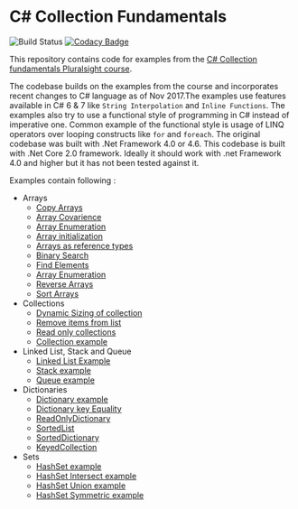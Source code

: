 # C# Collection Fundamentals
![Build Status](https://travis-ci.org/NileshGule/cSharpCollectionFundamentals.svg?branch=master)
[![Codacy Badge](https://api.codacy.com/project/badge/Grade/f091b78b4e654f968b98fb273afbb5b0)](https://www.codacy.com/app/vn_nilesh/cSharpCollectionFundamentals?utm_source=github.com&amp;utm_medium=referral&amp;utm_content=NileshGule/cSharpCollectionFundamentals&amp;utm_campaign=Badge_Grade)

This repository contains code for examples from the [C# Collection fundamentals Pluralsight course](https://app.pluralsight.com/library/courses/csharp-collections).

The codebase builds on the examples from the course and incorporates recent changes to C# language as of Nov 2017.The examples use features available in C# 6 & 7 like `String Interpolation` and `Inline Functions`. The examples also try to use a functional style of programming in C# instead of imperative one. Common example of the functional style is usage of LINQ operators over looping constructs like `for` and `foreach`.
The original codebase was built with .Net Framework 4.0 or 4.6. This codebase is built with .Net Core 2.0 framework. Ideally it should work with .net Framework 4.0 and higher but it has not been tested against it.

Examples contain following :
* Arrays
    * [Copy Arrays](Arrays/ArrayCopy.cs)
    * [Array Covarience](Arrays/ArrayCovarience.cs)
    * [Array Enumeration](Arrays/ArrayEnumeration.cs)
    * [Array initialization](Arrays/ArrayInitializer.cs)
    * [Arrays as reference types](Arrays/ArraysAsRefTypes.cs)
    * [Binary Search](Arrays/BinarySearch.cs)
    * [Find Elements](Arrays/FindElements.cs)
    * [Array Enumeration](Arrays/ForEachReadOnly.cs)
    * [Reverse Arrays](Arrays/ReverseArray.cs)
    * [Sort Arrays](Arrays/SortArray.cs)
* Collections
    * [Dynamic Sizing of collection](Collections/AddToList.cs)
    * [Remove items from list](Collections/RemoveFromList.cs)
    * [Read only collections](Collections/ReadOnlyList.cs)
    * [Collection example](Collections/NonBlankStringList.cs)
* Linked List, Stack and Queue
	* [Linked List Example](LinkedList/LinkedListExample.cs)
	* [Stack example](LinkedList/StackExample.cs)
	* [Queue example](LinkedList/QueueExample.cs)
* Dictionaries
	* [Dictionary example](Dictionaries/DictionaryExample.cs)
    * [Dictionary key Equality](Dictionaries/DictionaryKeyEqualityExample.cs)
	* [ReadOnlyDictionary](Dictionaries/ReadOnlyDictionaryExample.cs)
	* [SortedList](Dictionaries/SortedListExample.cs)
	* [SortedDictionary](Dictionaries/SortedDictionaryExample.cs)
	* [KeyedCollection](Dictionaries/KeyedCollectionExample.cs)
* Sets
    * [HashSet example](Sets/HashSetExample.cs)
    * [HashSet Intersect example](Sets/HashSetIntersectExample.cs)
    * [HashSet Union example](Sets/HashSetUnionExample.cs)
    * [HashSet Symmetric example](Sets/HashSetSymmetricExample.cs)